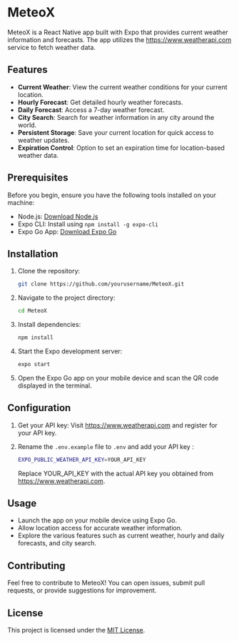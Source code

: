 # MeteoX

MeteoX is a React Native app built with Expo that provides current weather information and forecasts. The app utilizes the https://www.weatherapi.com service to fetch weather data.

## Features

- **Current Weather**: View the current weather conditions for your current location.
- **Hourly Forecast**: Get detailed hourly weather forecasts.
- **Daily Forecast**: Access a 7-day weather forecast.
- **City Search**: Search for weather information in any city around the world.
- **Persistent Storage**: Save your current location for quick access to weather updates.
- **Expiration Control**: Option to set an expiration time for location-based weather data.

## Prerequisites

Before you begin, ensure you have the following tools installed on your machine:

- Node.js: [Download Node.js](https://nodejs.org/)
- Expo CLI: Install using `npm install -g expo-cli`
- Expo Go App: [Download Expo Go](https://expo.dev/client)

## Installation

1. Clone the repository:

   ```bash
   git clone https://github.com/yourusername/MeteoX.git
   ```

2. Navigate to the project directory:

   ```bash
   cd MeteoX
   ```

3. Install dependencies:

   ```bash
   npm install
   ```

4. Start the Expo development server:

   ```bash
   expo start
   ```

5. Open the Expo Go app on your mobile device and scan the QR code displayed in the terminal.


## Configuration

1. Get your API key: Visit https://www.weatherapi.com and register for your API key.

2. Rename the `.env.example` file to `.env` and add your API key :

    ```bash
    EXPO_PUBLIC_WEATHER_API_KEY=YOUR_API_KEY
    ```

    Replace YOUR_API_KEY with the actual API key you obtained from https://www.weatherapi.com.


## Usage

- Launch the app on your mobile device using Expo Go.
- Allow location access for accurate weather information.
- Explore the various features such as current weather, hourly and daily forecasts, and city search.


## Contributing

Feel free to contribute to MeteoX! You can open issues, submit pull requests, or provide suggestions for improvement.


## License

This project is licensed under the [MIT License](LICENSE).